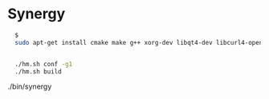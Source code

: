 Synergy
=======


```bash
  $
  sudo apt-get install cmake make g++ xorg-dev libqt4-dev libcurl4-openssl-dev libavahi-compat-libdnssd-dev libssl-dev


  ./hm.sh conf -g1
  ./hm.sh build
```

./bin/synergy
